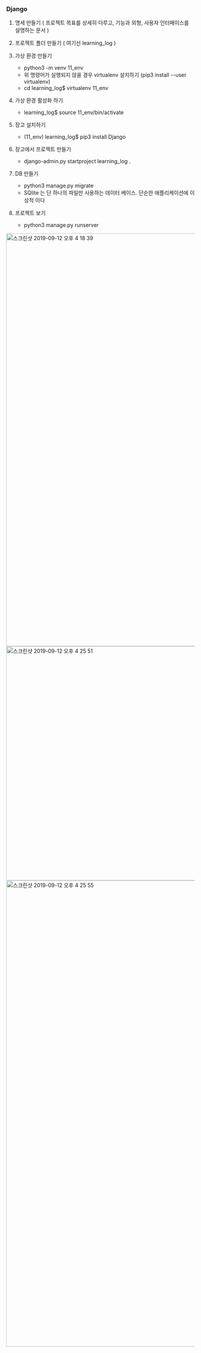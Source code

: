 ### Django

1.	명세 만들기 ( 프로젝트 목표를 상세히 다루고, 기능과 외형, 사용자 인터페이스를 설명하는 문서 )

2.	프로젝트 폴더 만들기 ( 여기선 learning_log )

3.	가상 환경 만들기
    + python3 -m venv 11_env
    + 위 명령어가 실행되지 않을 경우 virtualenv 설치하기 (pip3 install --user virtualenv)
    + cd learning_log$ virtualenv 11_env
    
4.	가상 환경 활성화 하기
    +	learning_log$ source 11_env/bin/activate
    
5.	장고 설치하기
    +	(11_env) learning_log$ pip3 install Django
    
6.	장고에서 프로젝트 만들기
    + django-admin.py startproject learning_log .
    
7.	DB 만들기
    + python3 manage.py migrate
    + SQlite 는 단 하나의 파일만 사용하는 데이터 베이스. 단순한 애플리케이션에 이상적 이다
    
8. 프로젝트 보기
    + python3 manage.py runserver
    

<img width="1100" alt="스크린샷 2019-09-12 오후 4 18 39" src="https://user-images.githubusercontent.com/48753593/64762962-09e15700-d57a-11e9-8ed5-b1edd6a24710.png">

<img width="624" alt="스크린샷 2019-09-12 오후 4 25 51" src="https://user-images.githubusercontent.com/48753593/64762961-0948c080-d57a-11e9-92e0-ff2299b6811b.png">

<img width="1242" alt="스크린샷 2019-09-12 오후 4 25 55" src="https://user-images.githubusercontent.com/48753593/64762960-0948c080-d57a-11e9-9505-449331d0ddb8.png">
